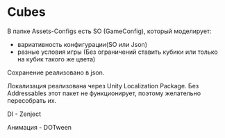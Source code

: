 # Cubes

В папке Assets-Configs есть SO (GameConfig), который моделирует:
 - вариативность конфигурации(SO или Json)
 - разные условия игры (Без ограничений ставить кубики или только на кубик такого же цвета)

Сохранение реализовано в json. 

Локализация реализована через Unity Localization Package. Без Addressables этот пакет не функционирует, поэтому желательно пересобрать их.

DI - Zenject

Анимация - DOTween

